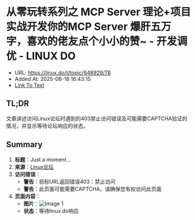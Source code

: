 # 从零玩转系列之 MCP Server 理论+项目实战开发你的MCP Server 爆肝五万字，喜欢的佬友点个小小的赞~ - 开发调优 - LINUX DO
- URL: https://linux.do/t/topic/648929/78
- Added At: 2025-06-18 16:43:15
- [Link To Text](2025-06-18-从零玩转系列之-mcp-server-理论+项目实战开发你的mcp-server-爆肝五万字，喜欢的佬友点个小小的赞~---开发调优---linux-do_raw.md)

## TL;DR
文章讲述访问Linux论坛时遇到的403禁止访问错误及可能需要CAPTCHA验证的情况，并显示等待论坛响应的状态。

## Summary
1. **标题**：Just a moment...
2. **来源**：[Linux论坛](https://linux.do/t/topic/648929/78)
3. **访问错误**：
   - **警告**：目标URL返回错误403：禁止访问
   - **警告**：此页面可能需要CAPTCHA，请确保您有权访问此页面
4. **页面内容**：
   - **图片**：![Image 1](blob:http://localhost/c0e5b9b53a51453d3a80371c867e3d18)
   - **状态**：等待linux.do响应
